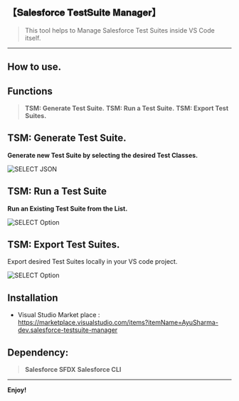 
## 【𝐒𝐚𝐥𝐞𝐬𝐟𝐨𝐫𝐜𝐞 𝐓𝐞𝐬𝐭𝐒𝐮𝐢𝐭𝐞 𝐌𝐚𝐧𝐚𝐠𝐞𝐫】

  

> This tool helps to Manage Salesforce Test Suites inside VS Code itself.

  

---

  

## How to use.

  

## Functions
>**TSM: Generate Test Suite.**
>**TSM: Run a Test Suite.**
>**TSM: Export Test Suites.**

## TSM: Generate Test Suite.
 **Generate new Test Suite by selecting the desired  Test Classes.**

![SELECT JSON](Images/GenerateTS.gif)


## TSM: Run a Test Suite
**Run an Existing Test Suite from the List.**
  
 ![SELECT Option](Images/RunSingleTS.gif)


## TSM: Export Test Suites.
Export desired Test Suites locally in your VS code project.

![SELECT Option](Images/ExportTS.gif)


  

## Installation

  
  

- Visual Studio Market place : https://marketplace.visualstudio.com/items?itemName=AyuSharma-dev.salesforce-testsuite-manager

  

## Dependency:

>**Salesforce SFDX**
>**Salesforce CLI**
  
---

**Enjoy!**
